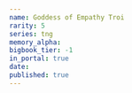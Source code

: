 ```yaml
---
name: Goddess of Empathy Troi
rarity: 5
series: tng
memory_alpha:
bigbook_tier: -1
in_portal: true
date:
published: true
---
```



